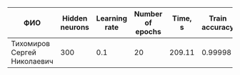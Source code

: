 | ФИО                         | Hidden neurons | Learning rate | Number of epochs | Time, s | Train accuracy | Test accuracy |
| --------------------------- | -------------- | ------------- | ---------------- | ------- | -------------- | ------------- |
| Тихомиров Сергей Николаевич | 300            | 0.1           | 20               | 209.11  | 0.99998        | 0.98290       |

